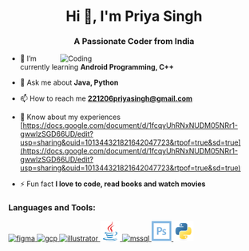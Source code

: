 


<h1 align="center">Hi 👋, I'm Priya Singh</h1>
<h3 align="center">A Passionate Coder from India</h3>

<img align="right" alt="Coding" width="400" src="https://cdn.dribbble.com/users/2704414/screenshots/7466903/selfportrait.gif">


- 🌱 I’m currently learning **Android Programming, C++**

- 💬 Ask me about **Java, Python**


- 📫 How to reach me **221206priyasingh@gmail.com**

- 📄 Know about my experiences [https://docs.google.com/document/d/1fcqyUhRNxNUDM05NRr1-gwwlzSGD66UD/edit?usp=sharing&ouid=101344321821642047723&rtpof=true&sd=true](https://docs.google.com/document/d/1fcqyUhRNxNUDM05NRr1-gwwlzSGD66UD/edit?usp=sharing&ouid=101344321821642047723&rtpof=true&sd=true)

- ⚡ Fun fact **I love to code, read books and watch movies**


</p>

<h3 align="left">Languages and Tools:</h3>
<p align="left"> <a href="https://www.figma.com/" target="_blank" rel="noreferrer"> <img src="https://www.vectorlogo.zone/logos/figma/figma-icon.svg" alt="figma" width="40" height="40"/> </a> <a href="https://cloud.google.com" target="_blank" rel="noreferrer"> <img src="https://www.vectorlogo.zone/logos/google_cloud/google_cloud-icon.svg" alt="gcp" width="40" height="40"/> </a> <a href="https://www.adobe.com/in/products/illustrator.html" target="_blank" rel="noreferrer"> <img src="https://www.vectorlogo.zone/logos/adobe_illustrator/adobe_illustrator-icon.svg" alt="illustrator" width="40" height="40"/> </a> <a href="https://www.java.com" target="_blank" rel="noreferrer"> <img src="https://raw.githubusercontent.com/devicons/devicon/master/icons/java/java-original.svg" alt="java" width="40" height="40"/> </a> <a href="https://www.microsoft.com/en-us/sql-server" target="_blank" rel="noreferrer"> <img src="https://www.svgrepo.com/show/303229/microsoft-sql-server-logo.svg" alt="mssql" width="40" height="40"/> </a> <a href="https://www.photoshop.com/en" target="_blank" rel="noreferrer"> <img src="https://raw.githubusercontent.com/devicons/devicon/master/icons/photoshop/photoshop-line.svg" alt="photoshop" width="40" height="40"/> </a> <a href="https://www.python.org" target="_blank" rel="noreferrer"> <img src="https://raw.githubusercontent.com/devicons/devicon/master/icons/python/python-original.svg" alt="python" width="40" height="40"/> </a> </p>
